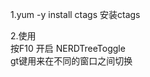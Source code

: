 <p>1.yum -y install ctags 安装ctags</p>
<p>2.使用<br />
  按F10 开启 NERDTreeToggle<br />
  gt键用来在不同的窗口之间切换
</p>
